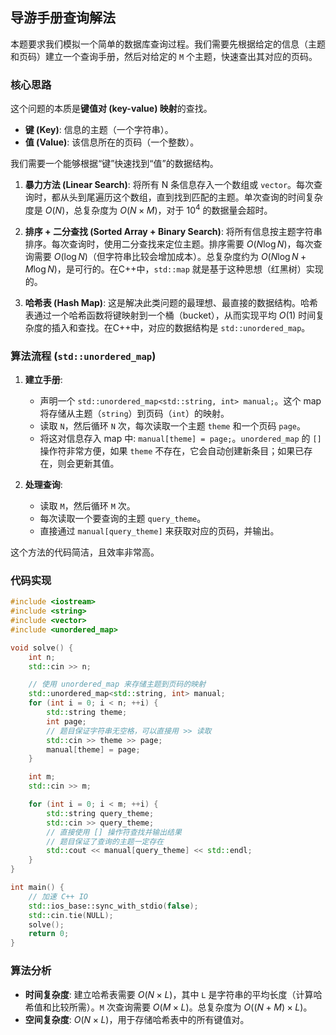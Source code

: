 ## 导游手册查询解法

本题要求我们模拟一个简单的数据库查询过程。我们需要先根据给定的信息（主题和页码）建立一个查询手册，然后对给定的 `M` 个主题，快速查出其对应的页码。

### 核心思路

这个问题的本质是**键值对 (key-value) 映射**的查找。
*   **键 (Key)**: 信息的主题（一个字符串）。
*   **值 (Value)**: 该信息所在的页码（一个整数）。

我们需要一个能够根据“键”快速找到“值”的数据结构。

1.  **暴力方法 (Linear Search)**: 将所有 N 条信息存入一个数组或 `vector`。每次查询时，都从头到尾遍历这个数组，直到找到匹配的主题。单次查询的时间复杂度是 $O(N)$，总复杂度为 $O(N \times M)$，对于 $10^4$ 的数据量会超时。

2.  **排序 + 二分查找 (Sorted Array + Binary Search)**: 将所有信息按主题字符串排序。每次查询时，使用二分查找来定位主题。排序需要 $O(N \log N)$，每次查询需要 $O(\log N)$（但字符串比较会增加成本）。总复杂度约为 $O(N \log N + M \log N)$，是可行的。在C++中，`std::map` 就是基于这种思想（红黑树）实现的。

3.  **哈希表 (Hash Map)**: 这是解决此类问题的最理想、最直接的数据结构。哈希表通过一个哈希函数将键映射到一个桶（bucket），从而实现平均 $O(1)$ 时间复杂度的插入和查找。在C++中，对应的数据结构是 `std::unordered_map`。

### 算法流程 (`std::unordered_map`)

1.  **建立手册**:
    *   声明一个 `std::unordered_map<std::string, int> manual;`。这个 map 将存储从主题（`string`）到页码（`int`）的映射。
    *   读取 `N`，然后循环 `N` 次，每次读取一个主题 `theme` 和一个页码 `page`。
    *   将这对信息存入 map 中: `manual[theme] = page;`。`unordered_map` 的 `[]` 操作符非常方便，如果 `theme` 不存在，它会自动创建新条目；如果已存在，则会更新其值。

2.  **处理查询**:
    *   读取 `M`，然后循环 `M` 次。
    *   每次读取一个要查询的主题 `query_theme`。
    *   直接通过 `manual[query_theme]` 来获取对应的页码，并输出。

这个方法的代码简洁，且效率非常高。

### 代码实现

```cpp
#include <iostream>
#include <string>
#include <vector>
#include <unordered_map>

void solve() {
    int n;
    std::cin >> n;

    // 使用 unordered_map 来存储主题到页码的映射
    std::unordered_map<std::string, int> manual;
    for (int i = 0; i < n; ++i) {
        std::string theme;
        int page;
        // 题目保证字符串无空格，可以直接用 >> 读取
        std::cin >> theme >> page;
        manual[theme] = page;
    }

    int m;
    std::cin >> m;

    for (int i = 0; i < m; ++i) {
        std::string query_theme;
        std::cin >> query_theme;
        // 直接使用 [] 操作符查找并输出结果
        // 题目保证了查询的主题一定存在
        std::cout << manual[query_theme] << std::endl;
    }
}

int main() {
    // 加速 C++ IO
    std::ios_base::sync_with_stdio(false);
    std::cin.tie(NULL);
    solve();
    return 0;
}
```

### 算法分析
*   **时间复杂度**: 建立哈希表需要 $O(N \times L)$，其中 `L` 是字符串的平均长度（计算哈希值和比较所需）。`M` 次查询需要 $O(M \times L)$。总复杂度为 $O((N+M) \times L)$。
*   **空间复杂度**: $O(N \times L)$，用于存储哈希表中的所有键值对。
